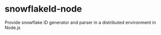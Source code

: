 # snowflakeId-node
Provide snowflake ID generator and parser in a distributed environment in Node.js
